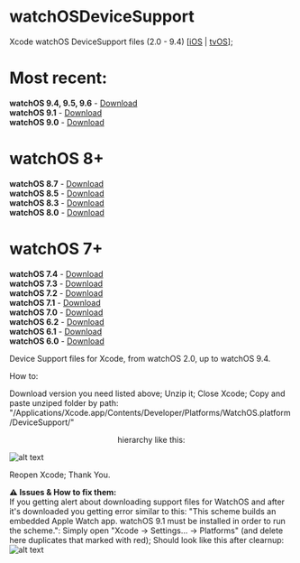 # watchOSDeviceSupport

Xcode watchOS DeviceSupport files (2.0 - 9.4)
[[iOS](https://github.com/filsv/iPhoneOSDeviceSupport) | [tvOS](https://github.com/filsv/TVOSDeviceSupport)];

# Most recent:</br>
**watchOS 9.4, 9.5, 9.6** - [Download](https://github.com/filsv/watchOSDeviceSupport/raw/master/9.4.zip) </br>
**watchOS 9.1** - [Download](https://github.com/filsv/watchOSDeviceSupport/raw/master/9.1.zip) </br>
**watchOS 9.0** - [Download](https://github.com/filsv/watchOSDeviceSupport/raw/master/9.0.zip) </br>

# watchOS 8+</br>
**watchOS 8.7** - [Download](https://github.com/filsv/watchOSDeviceSupport/raw/master/8.7.zip) </br>
**watchOS 8.5** - [Download](https://github.com/filsv/watchOSDeviceSupport/raw/master/8.5.zip) </br>
**watchOS 8.3** - [Download](https://github.com/filsv/watchOSDeviceSupport/raw/master/8.3.zip) </br>
**watchOS 8.0** - [Download](https://github.com/filsv/watchOSDeviceSupport/raw/master/8.0.zip) </br>

# watchOS 7+</br>
**watchOS 7.4** - [Download](https://github.com/filsv/watchOSDeviceSupport/raw/master/7.4.zip) </br>
**watchOS 7.3** - [Download](https://github.com/filsv/watchOSDeviceSupport/raw/master/7.3.zip) </br>
**watchOS 7.2** - [Download](https://github.com/filsv/watchOSDeviceSupport/raw/master/7.2.zip) </br>
**watchOS 7.1** - [Download](https://github.com/filsv/watchOSDeviceSupport/raw/master/7.1.zip) </br>
**watchOS 7.0** - [Download](https://github.com/filsv/watchOSDeviceSupport/raw/master/7.0.zip) </br>
**watchOS 6.2** - [Download](https://github.com/filsv/watchOSDeviceSupport/raw/master/6.2.zip) </br>
**watchOS 6.1** - [Download](https://github.com/filsv/watchOSDeviceSupport/raw/master/6.1.zip) </br>
**watchOS 6.0** - [Download](https://github.com/filsv/watchOSDeviceSupport/raw/master/6.0.zip)

Device Support files for Xcode, from watchOS 2.0, up to watchOS 9.4.

How to:

Download version you need listed above;
Unzip it;
Close Xcode;
Copy and paste unziped folder by path: "/Applications/Xcode.app/Contents/Developer/Platforms/WatchOS.platform/DeviceSupport/" 

<p align="center">hierarchy like this:</p>

![alt text](https://raw.githubusercontent.com/filsv/watchOSDeviceSupport/master/Screen%20Shot%202019-08-02%20at%2015.05.08.png)

Reopen Xcode;
Thank You.


**⚠️ Issues & How to fix them:**</br>
If you getting alert about downloading support files for WatchOS and after it's downloaded you getting error similar to this: "This scheme builds an embedded Apple Watch app. watchOS 9.1 must be installed in order to run the scheme.": Simply open "Xcode -> Settings... -> Platforms" (and delete here duplicates that marked with red);
Should look like this after clearnup:</br>
![alt text](https://github.com/filsv/watchOSDeviceSupport/raw/master/Screenshot%202023-04-23%20at%2019.09.21.png)
